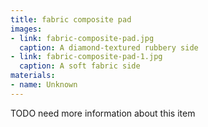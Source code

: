 ```yaml
---
title: fabric composite pad
images:
- link: fabric-composite-pad.jpg
  caption: A diamond-textured rubbery side
- link: fabric-composite-pad-1.jpg
  caption: A soft fabric side
materials:
- name: Unknown
---
```


TODO need more information about this item
